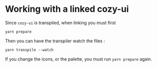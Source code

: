 Working with a linked cozy-ui
=============================

Since `cozy-ui` is transpiled, when linking you must first

`yarn prepare`

Then you can have the transpiler watch the files :

`yarn transpile --watch`

If you change the icons, or the palette, you must run `yarn prepare` again.

